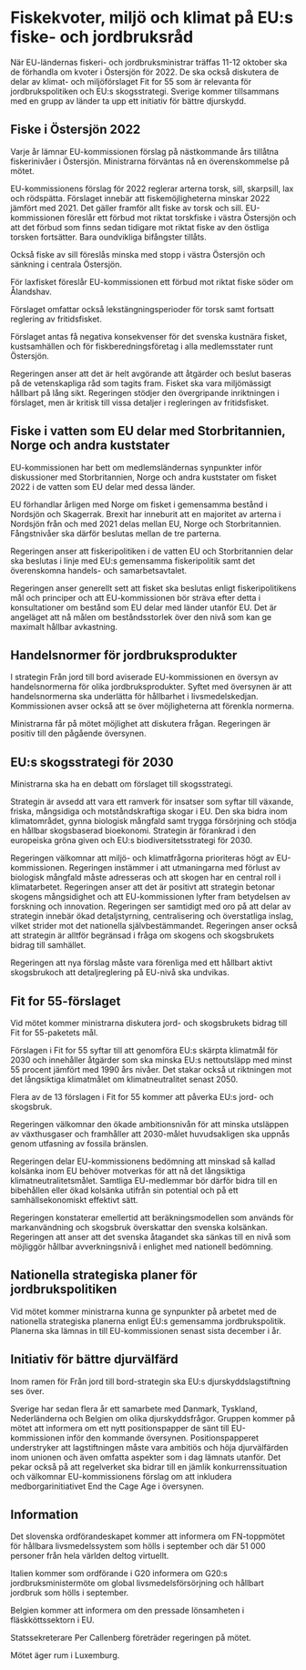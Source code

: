 # Fiskekvoter, miljö och klimat på EU:s fiske- och jordbruksråd

När EU-ländernas fiskeri- och jordbruksministrar träffas 11-12 oktober ska de förhandla om kvoter i Östersjön för 2022. De ska också diskutera de delar av klimat- och miljöförslaget Fit for 55 som är relevanta för jordbrukspolitiken och EU:s skogsstrategi. Sverige kommer tillsammans med en grupp av länder ta upp ett initiativ för bättre djurskydd.

## Fiske i Östersjön 2022

Varje år lämnar EU-kommissionen förslag på nästkommande års tillåtna fiskerinivåer i Östersjön. Ministrarna förväntas nå en överenskommelse på mötet.

EU-kommissionens förslag för 2022 reglerar arterna torsk, sill, skarpsill, lax och rödspätta. Förslaget innebär att fiskemöjligheterna minskar 2022 jämfört med 2021. Det gäller framför allt fiske av torsk och sill. EU-kommissionen föreslår ett förbud mot riktat torskfiske i västra Östersjön och att det förbud som finns sedan tidigare mot riktat fiske av den östliga torsken fortsätter. Bara oundvikliga bifångster tillåts.

Också fiske av sill föreslås minska med stopp i västra Östersjön och sänkning i centrala Östersjön.

För laxfisket föreslår EU-kommissionen ett förbud mot riktat fiske söder om Ålandshav.

Förslaget omfattar också lekstängningsperioder för torsk samt fortsatt reglering av fritidsfisket.

Förslaget antas få negativa konsekvenser för det svenska kustnära fisket, kustsamhällen och för fiskberedningsföretag i alla medlemsstater runt Östersjön.

Regeringen anser att det är helt avgörande att åtgärder och beslut baseras på de vetenskapliga råd som tagits fram. Fisket ska vara miljömässigt hållbart på lång sikt. Regeringen stödjer den övergripande inriktningen i förslaget, men är kritisk till vissa detaljer i regleringen av fritidsfisket.

## Fiske i vatten som EU delar med Storbritannien, Norge och andra kuststater

EU-kommissionen har bett om medlemsländernas synpunkter inför diskussioner med Storbritannien, Norge och andra kuststater om fisket 2022 i de vatten som EU delar med dessa länder.

EU förhandlar årligen med Norge om fisket i gemensamma bestånd i Nordsjön och Skagerrak. Brexit har inneburit att en majoritet av arterna i Nordsjön från och med 2021 delas mellan EU, Norge och Storbritannien. Fångstnivåer ska därför beslutas mellan de tre parterna.

Regeringen anser att fiskeripolitiken i de vatten EU och Storbritannien delar ska beslutas i linje med EU:s gemensamma fiskeripolitik samt det överenskomna handels- och samarbetsavtalet.

Regeringen anser generellt sett att fisket ska beslutas enligt fiskeripolitikens mål och principer och att EU-kommissionen bör sträva efter detta i konsultationer om bestånd som EU delar med länder utanför EU. Det är angeläget att nå målen om beståndsstorlek över den nivå som kan ge maximalt hållbar avkastning.

## Handelsnormer för jordbruksprodukter

I strategin Från jord till bord aviserade EU-kommissionen en översyn av handelsnormerna för olika jordbruksprodukter. Syftet med översynen är att handelsnormerna ska underlätta för hållbarhet i livsmedelskedjan. Kommissionen avser också att se över möjligheterna att förenkla normerna.

Ministrarna får på mötet möjlighet att diskutera frågan. Regeringen är positiv till den pågående översynen.

## EU:s skogsstrategi för 2030

Ministrarna ska ha en debatt om förslaget till skogsstrategi.

Strategin är avsedd att vara ett ramverk för insatser som syftar till växande, friska, mångsidiga och motståndskraftiga skogar i EU. Den ska bidra inom klimatområdet, gynna biologisk mångfald samt trygga försörjning och stödja en hållbar skogsbaserad bioekonomi. Strategin är förankrad i den europeiska gröna given och EU:s biodiversitetsstrategi för 2030.

Regeringen välkomnar att miljö- och klimatfrågorna prioriteras högt av EU-kommissionen. Regeringen instämmer i att utmaningarna med förlust av biologisk mångfald måste adresseras och att skogen har en central roll i klimatarbetet. Regeringen anser att det är positivt att strategin betonar skogens mångsidighet och att EU-kommissionen lyfter fram betydelsen av forskning och innovation. Regeringen ser samtidigt med oro på att delar av strategin innebär ökad detaljstyrning, centralisering och överstatliga inslag, vilket strider mot det nationella självbestämmandet. Regeringen anser också att strategin är alltför begränsad i fråga om skogens och skogsbrukets bidrag till samhället.

Regeringen att nya förslag måste vara förenliga med ett hållbart aktivt skogsbrukoch att detaljreglering på EU-nivå ska undvikas.

## Fit for 55-förslaget

Vid mötet kommer ministrarna diskutera jord- och skogsbrukets bidrag till Fit for 55-paketets mål.

Förslagen i Fit for 55 syftar till att genomföra EU:s skärpta klimatmål för 2030 och innehåller åtgärder som ska minska EU:s nettoutsläpp med minst 55 procent jämfört med 1990 års nivåer. Det stakar också ut riktningen mot det långsiktiga klimatmålet om klimatneutralitet senast 2050.

Flera av de 13 förslagen i Fit for 55 kommer att påverka EU:s jord- och skogsbruk.

Regeringen välkomnar den ökade ambitionsnivån för att minska utsläppen av växthusgaser och framhåller att 2030-målet huvudsakligen ska uppnås genom utfasning av fossila bränslen.

Regeringen delar EU-kommissionens bedömning att minskad så kallad kolsänka inom EU behöver motverkas för att nå det långsiktiga klimatneutralitetsmålet. Samtliga EU-medlemmar bör därför bidra till en bibehållen eller ökad kolsänka utifrån sin potential och på ett samhällsekonomiskt effektivt sätt.

Regeringen konstaterar emellertid att beräkningsmodellen som används för markanvändning och skogsbruk överskattar den svenska kolsänkan. Regeringen att anser att det svenska åtagandet ska sänkas till en nivå som möjliggör hållbar avverkningsnivå i enlighet med nationell bedömning.

## Nationella strategiska planer för jordbrukspolitiken

Vid mötet kommer ministrarna kunna ge synpunkter på arbetet med de nationella strategiska planerna enligt EU:s gemensamma jordbrukspolitik. Planerna ska lämnas in till EU-kommissionen senast sista december i år.

## Initiativ för bättre djurvälfärd

Inom ramen för Från jord till bord-strategin ska EU:s djurskyddslagstiftning ses över.

Sverige har sedan flera år ett samarbete med Danmark, Tyskland, Nederländerna och Belgien om olika djurskyddsfrågor. Gruppen kommer på mötet att informera om ett nytt positionspapper de sänt till EU-kommissionen inför den kommande översynen. Positionspapperet understryker att lagstiftningen måste vara ambitiös och höja djurvälfärden inom unionen och även omfatta aspekter som i dag lämnats utanför. Det pekar också på att regelverket ska bidrar till en jämlik konkurrenssituation och välkomnar EU-kommissionens förslag om att inkludera medborgarinitiativet End the Cage Age i översynen.

## Information

Det slovenska ordförandeskapet kommer att informera om FN-toppmötet för hållbara livsmedelssystem som hölls i september och där 51 000 personer från hela världen deltog virtuellt.

Italien kommer som ordförande i G20 informera om G20:s jordbruksministermöte om global livsmedelsförsörjning och hållbart jordbruk som hölls i september.

Belgien kommer att informera om den pressade lönsamheten i fläskköttssektorn i EU.

Statssekreterare Per Callenberg företräder regeringen på mötet.

Mötet äger rum i Luxemburg.

